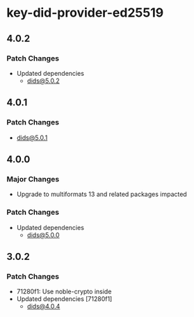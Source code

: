 # key-did-provider-ed25519

## 4.0.2

### Patch Changes

- Updated dependencies
  - dids@5.0.2

## 4.0.1

### Patch Changes

- dids@5.0.1

## 4.0.0

### Major Changes

- Upgrade to multiformats 13 and related packages impacted

### Patch Changes

- Updated dependencies
  - dids@5.0.0

## 3.0.2

### Patch Changes

- 71280f1: Use noble-crypto inside
- Updated dependencies [71280f1]
  - dids@4.0.4
